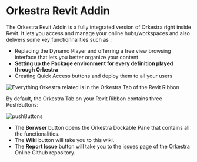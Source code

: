# Orkestra Revit Addin

The Orkestra Revit Addin is a fully integrated version of Orkestra right inside Revit. It lets you access and manage your online hubs/workspaces and also delivers some key functionnalities such as :

* Replacing the Dynamo Player and offerring a tree view browsing interface that lets you better organize your content
* **Setting up the Package environment for every definition played through Orkestra**
* Creating Quick Access buttons and deploy them to all your users

![Everything Orkestra related is in the Orkestra Tab of the Revit Ribbon](https://datashapes.files.wordpress.com/2020/05/revitaddin-2.png?)

By default, the Orkestra Tab on your Revit Ribbon contains three PushButtons:

![pushButtons](https://datashapes.files.wordpress.com/2020/05/pushbuttons.png?)

* The **Borwser** button opens the Orkestra Dockable Pane that contains all the functionalities.
* The **Wiki** button will take you to this wiki.
* The **Report Issue** button will take you to the [issues page](https://github.com/MostafaElAyoubi/Orkestra_Online/issues) of the Orkestra Online Github repository.

